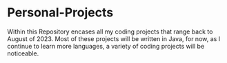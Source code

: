 # Personal-Projects
Within this Repository encases all my coding projects that range back to August of 2023. Most of these projects will be written in Java, for now, as I continue to learn more languages, a variety of coding projects will be noticeable.
